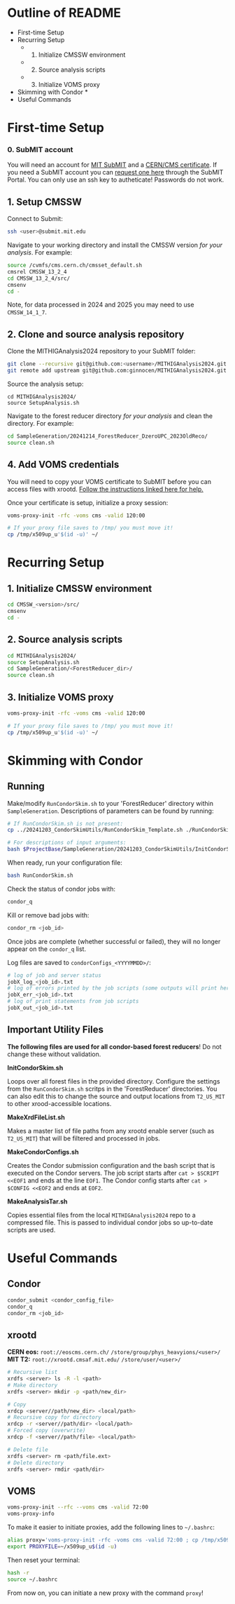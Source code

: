 # Outline of README

* First-time Setup
* Recurring Setup
    * 1. Initialize CMSSW environment
    * 2. Source analysis scripts
    * 3. Initialize VOMS proxy
* Skimming with Condor
    * 
* Useful Commands


# First-time Setup

### 0. SubMIT account
You will need an account for 
[MIT SubMIT](https://submit.mit.edu/submit-users-guide/index.html) and a 
[CERN/CMS certificate](https://uscms.org/uscms_at_work/computing/getstarted/get_grid_cert.shtml). 
If you need a SubMIT account you can [request one here](https://submit.mit.edu) 
through the SubMIT Portal. You can only use an ssh key to autheticate!
Passwords do not work.


## 1. Setup CMSSW
Connect to Submit:
```bash
ssh <user>@submit.mit.edu
```

Navigate to your working directory and install the CMSSW version 
_for your analysis_. For example:
```bash
source /cvmfs/cms.cern.ch/cmsset_default.sh
cmsrel CMSSW_13_2_4
cd CMSSW_13_2_4/src/
cmsenv
cd -
```
Note, for data processed in 2024 and 2025 you may need to use `CMSSW_14_1_7`.


## 2. Clone and source analysis repository
Clone the MITHIGAnalysis2024 repository to your SubMIT folder:
```bash
git clone --recursive git@github.com:<username>/MITHIGAnalysis2024.git
git remote add upstream git@github.com:ginnocen/MITHIGAnalysis2024.git
```

Source the analysis setup:
```
cd MITHIGAnalysis2024/
source SetupAnalysis.sh
```

Navigate to the forest reducer directory _for your analysis_ and clean the 
directory. For example: 
```bash
cd SampleGeneration/20241214_ForestReducer_DzeroUPC_2023OldReco/
source clean.sh
```


## 4. Add VOMS credentials
You will need to copy your VOMS certificate to SubMIT before you can access
files with xrootd. 
[Follow the instructions linked here for help.](https://twiki.cern.ch/twiki/bin/view/CMSPublic/WorkBookStartingGrid#ObtainingCert)

Once your certificate is setup, initialize a proxy session:
```bash
voms-proxy-init -rfc -voms cms -valid 120:00

# If your proxy file saves to /tmp/ you must move it!
cp /tmp/x509up_u'$(id -u)' ~/
```


# Recurring Setup

## 1. Initialize CMSSW environment
```bash
cd CMSSW_<version>/src/
cmsenv
cd -
```

## 2. Source analysis scripts
```bash
cd MITHIGAnalysis2024/
source SetupAnalysis.sh
cd SampleGeneration/<ForestReducer_dir>/
source clean.sh
```

## 3. Initialize VOMS proxy
```bash
voms-proxy-init -rfc -voms cms -valid 120:00

# If your proxy file saves to /tmp/ you must move it!
cp /tmp/x509up_u'$(id -u)' ~/
```


# Skimming with Condor

## Running

Make/modify `RunCondorSkim.sh` to your 'ForestReducer' directory within 
`SampleGeneration`. Descriptions of parameters can be found by running:
```bash
# If RunCondorSkim.sh is not present:
cp ../20241203_CondorSkimUtils/RunCondorSkim_Template.sh ./RunCondorSkim.sh

# For descriptions of input arguments:
bash $ProjectBase/SampleGeneration/20241203_CondorSkimUtils/InitCondorSkim.sh
```

When ready, run your configuration file:
```bash
bash RunCondorSkim.sh
```

Check the status of condor jobs with:
```bash
condor_q
```

Kill or remove bad jobs with:
```bash
condor_rm <job_id>
```

Once jobs are complete (whether successful or failed), they will no longer
appear on the `condor_q` list.

Log files are saved to `condorConfigs_<YYYYMMDD>/`:
```bash
# log of job and server status
jobX_log_<job_id>.txt
# log of errors printed by the job scripts (some outputs will print here too)
jobX_err_<job_id>.txt
# log of print statements from job scripts
jobX_out_<job_id>.txt
```


## Important Utility Files

**The following files are used for all condor-based forest reducers**! Do not
change these without validation.


**InitCondorSkim.sh**

Loops over all forest files in the provided directory. Configure the settings
from the `RunCondorSkim.sh` scritps in the 'ForestReducer' directories.
You can also edit this to change the source and output locations from
`T2_US_MIT` to other xrood-accessible locations.


**MakeXrdFileList.sh**

Makes a master list of file paths from any xrootd enable server (such as 
`T2_US_MIT`) that will be filtered and processed in jobs.


**MakeCondorConfigs.sh**

Creates the Condor submission configuration and the bash script that is executed 
on the Condor servers. The job script starts after `cat > $SCRIPT <<EOF1` and 
ends at the line `EOF1`. The Condor config starts after `cat > $CONFIG <<EOF2` 
and ends at `EOF2`.


**MakeAnalysisTar.sh**

Copies essential files from the local `MITHIGAnalysis2024` repo to a compressed
file. This is passed to individual condor jobs so up-to-date scripts are used.


# Useful Commands

## Condor

```bash
condor_submit <condor_config_file>
condor_q
condor_rm <job_id>
```


## xrootd

**CERN eos:** `root://eoscms.cern.ch/` `/store/group/phys_heavyions/<user>/`
**MIT T2:** `root://xrootd.cmsaf.mit.edu/` `/store/user/<user>/`

```bash
# Recursive list
xrdfs <server> ls -R -l <path>
# Make directory
xrdfs <server> mkdir -p <path/new_dir>

# Copy
xrdcp <server//path/new_dir> <local/path>
# Recursive copy for directory
xrdcp -r <server//path/dir> <local/path>
# Forced copy (overwrite)
xrdcp -f <server//path/file> <local/path>

# Delete file
xrdfs <server> rm <path/file.ext>
# Delete directory
xrdfs <server> rmdir <path/dir>
```


## VOMS

```bash
voms-proxy-init --rfc --voms cms -valid 72:00
voms-proxy-info
```

To make it easier to initiate proxies, add the following lines to `~/.bashrc`:
```bash
alias proxy='voms-proxy-init -rfc -voms cms -valid 72:00 ; cp /tmp/x509up_u'$(id -u)' ~/ ;'
export PROXYFILE=~/x509up_u$(id -u)
```
Then reset your terminal:
```bash
hash -r
source ~/.bashrc
```
From now on, you can initiate a new proxy with the command `proxy`!
